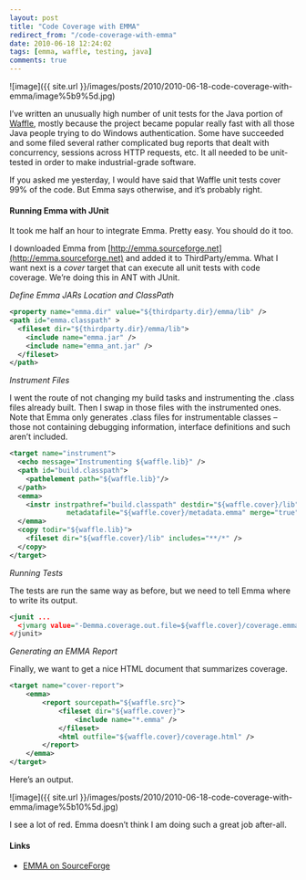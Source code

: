 ```yaml
---
layout: post
title: "Code Coverage with EMMA"
redirect_from: "/code-coverage-with-emma"
date: 2010-06-18 12:24:02
tags: [emma, waffle, testing, java]
comments: true
---
```

![image]({{ site.url }}/images/posts/2010/2010-06-18-code-coverage-with-emma/image%5b9%5d.jpg)

I’ve written an unusually high number of unit tests for the Java portion of [Waffle](https://github.com/dblock/waffle/), mostly because the project became popular really fast with all those Java people trying to do Windows authentication. Some have succeeded and some filed several rather complicated bug reports that dealt with concurrency, sessions across HTTP requests, etc. It all needed to be unit-tested in order to make industrial-grade software.

If you asked me yesterday, I would have said that Waffle unit tests cover 99% of the code. But Emma says otherwise, and it’s probably right.

#### Running Emma with JUnit

It took me half an hour to integrate Emma. Pretty easy. You should do it too.

I downloaded Emma from [http://emma.sourceforge.net](http://emma.sourceforge.net) and added it to ThirdParty/emma. What I want next is a _cover_ target that can execute all unit tests with code coverage. We’re doing this in ANT with JUnit.

_Define Emma JARs Location and ClassPath_

```xml
<property name="emma.dir" value="${thirdparty.dir}/emma/lib" />
<path id="emma.classpath" >
  <fileset dir="${thirdparty.dir}/emma/lib">
    <include name="emma.jar" />
    <include name="emma_ant.jar" />
  </fileset>
</path>
```

_Instrument Files_

I went the route of not changing my build tasks and instrumenting the .class files already built. Then I swap in those files with the instrumented ones. Note that Emma only generates .class files for instrumentable classes – those not containing debugging information, interface definitions and such aren’t included.

```xml
<target name="instrument">
  <echo message="Instrumenting ${waffle.lib}" />
  <path id="build.classpath">
    <pathelement path="${waffle.lib}"/>
  </path>
  <emma>
    <instr instrpathref="build.classpath" destdir="${waffle.cover}/lib"
              metadatafile="${waffle.cover}/metadata.emma" merge="true" />
  </emma>
  <copy todir="${waffle.lib}">
    <fileset dir="${waffle.cover}/lib" includes="**/*" />
  </copy>
</target>
```

_Running Tests_

The tests are run the same way as before, but we need to tell Emma where to write its output.

```xml
<junit ...
  <jvmarg value="-Demma.coverage.out.file=${waffle.cover}/coverage.emma" />
</junit>
```

_Generating an EMMA Report_

Finally, we want to get a nice HTML document that summarizes coverage.

```xml
<target name="cover-report">
    <emma>
        <report sourcepath="${waffle.src}">
            <fileset dir="${waffle.cover}">
                <include name="*.emma" />
            </fileset>
            <html outfile="${waffle.cover}/coverage.html" />
        </report>
    </emma>
</target>
```
Here’s an output.

![image]({{ site.url }}/images/posts/2010/2010-06-18-code-coverage-with-emma/image%5b10%5d.jpg)

I see a lot of red. Emma doesn’t think I am doing such a great job after-all.

#### Links

- [EMMA on SourceForge](http://emma.sourceforge.net/)


